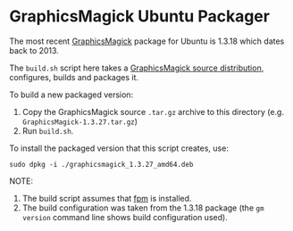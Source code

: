 # GraphicsMagick Ubuntu Packager

The most recent [GraphicsMagick](http://www.graphicsmagick.org/) package for Ubuntu is 1.3.18 which dates back to 2013.

The `build.sh` script here takes a [GraphicsMagick source distribution](https://sourceforge.net/projects/graphicsmagick/files/graphicsmagick/), configures, builds and packages it.

To build a new packaged version:

1. Copy the GraphicsMagick source `.tar.gz` archive to this directory (e.g. `GraphicsMagick-1.3.27.tar.gz`)
2. Run `build.sh`.

To install the packaged version that this script creates, use:

```
sudo dpkg -i ./graphicsmagick_1.3.27_amd64.deb
```

NOTE:
1. The build script assumes that [fpm](https://rubygems.org/gems/fpm) is installed.
2. The build configuration was taken from the 1.3.18 package (the `gm version` command line shows build configuration used).